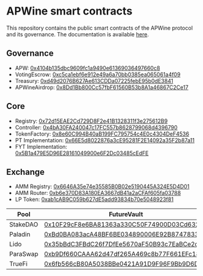 # APWine smart contracts

This repository contains the public smart contracts of the APWine protocol and its governance. The documentation is available [here](https://docs.apwine.fi/).

## Governance

- APW: [0x4104b135dbc9609fc1a9490e61369036497660c8](https://etherscan.io/address/0x4104b135dbc9609fc1a9490e61369036497660c8)
- VotingEscrow: [0xc5ca1ebf6e912e49a6a70bb0385ea065061a4f09](https://etherscan.io/address/0xc5ca1ebf6e912e49a6a70bb0385ea065061a4f09)
- Treasury: [0xd49d2076B627Ae613CDDa07225febE95b0dE3841](https://etherscan.io/address/0xd49d2076B627Ae613CDDa07225febE95b0dE3841)
- APWineAirdrop: [0x8Dd1Bb800Cc57fbF61560B53b8A1a46867C2Ce17](https://etherscan.io/address/0x8dd1bb800cc57fbf61560b53b8a1a46867c2ce17)

## Core

- Registry: [0x72d15EAE2Cd729D8F2e41B1328311f3e275612B9](https://etherscan.io/address/0x72d15EAE2Cd729D8F2e41B1328311f3e275612B9)
- Controller: [0x4bA30FA240047c17FC557b8628799068d4396790](https://etherscan.io/address/0x4bA30FA240047c17FC557b8628799068d4396790)
- TokenFactory: [0x8e60C994B40aB199FC795754c4E0c4304DeF4536](https://etherscan.io/address/0x8e60C994B40aB199FC795754c4E0c4304DeF4536)
- PT Implementation: [0x66E5d8022876a3cE95281F2E14092a35F2b87a11](https://etherscan.io/address/0x66E5d8022876a3cE95281F2E14092a35F2b87a11)
- FYT Implementation: [0x5B1a479E5D96E28161049900e6F2Dc03485cEdFE](https://etherscan.io/address/0x5B1a479E5D96E28161049900e6F2Dc03485cEdFE)

## Exchange

- AMM Registry: [0x6646A35e74e35585B0B02e5190445A324E5D4D01](https://etherscan.io/address/0x6646A35e74e35585B0B02e5190445A324E5D4D01)
- AMM Router: [0xb6e370D83A180EA3667dB41a2aCFAf605fa03788](https://etherscan.io/address/0xb6e370D83A180EA3667dB41a2aCFAf605fa03788)
- LP Token: [0xab1cAB9C059b627dE5add93834b70e5048923f81](https://etherscan.io/address/0xab1cAB9C059b627dE5add93834b70e5048923f81)

| Pool     | FutureVault                                                                                                           | FutureWallet                                                                                                          | AMM                                                                                                                   |
| -------- | --------------------------------------------------------------------------------------------------------------------- | --------------------------------------------------------------------------------------------------------------------- | --------------------------------------------------------------------------------------------------------------------- |
| StakeDAO | [0x10F29cF8e6BA81363a330C50F74900D03Cd6324D](https://etherscan.io/address/0x10F29cF8e6BA81363a330C50F74900D03Cd6324D) | [0x5B7dB209194414450Be045EA34F25f45F1847BBF](https://etherscan.io/address/0x5B7dB209194414450Be045EA34F25f45F1847BBF) | [0x8A362AA1c81ED0Ee2Ae677A8b59e0f563DD290Ba](https://etherscan.io/address/0x8A362AA1c81ED0Ee2Ae677A8b59e0f563DD290Ba) |
| Paladin  | [0xBd0BA083acA48BF6BE034890006E92B874783365](https://etherscan.io/address/0xBd0BA083acA48BF6BE034890006E92B874783365) | [0x33b22e2cC0aF29BEFdCfdd0ABfb9b1dAE23b4141](https://etherscan.io/address/0x33b22e2cC0aF29BEFdCfdd0ABfb9b1dAE23b4141) | [0xc61C0F4961F2093A083f47a4b783ad260DeAF7eA](https://etherscan.io/address/0xc61C0F4961F2093A083f47a4b783ad260DeAF7eA) |
| Lido     | [0x35bBdC3FBdC26f7DfEe5670aF50B93c7EaBCe2c0](https://etherscan.io/address/0x35bBdC3FBdC26f7DfEe5670aF50B93c7EaBCe2c0) | [0xb9aF29F981B4A69De421f5d8dA46c2C7c473c67c](https://etherscan.io/address/0xb9aF29F981B4A69De421f5d8dA46c2C7c473c67c) | [0x1604C5e9aB488D66E983644355511DCEF5c32EDF](https://etherscan.io/address/0x1604C5e9aB488D66E983644355511DCEF5c32EDF) |
| ParaSwap | [0xb9Df660CAAA62d47df265A469c8b77F661EFc18d](https://etherscan.io/address/0xb9Df660CAAA62d47df265A469c8b77F661EFc18d) | [0x0AdB804fE292AF95C05e3c03E6ea372116b37D69](https://etherscan.io/address/0x0AdB804fE292AF95C05e3c03E6ea372116b37D69) | [0xA4085c106c7a9A7AD0574865bbd7CaC5E1098195](https://etherscan.io/address/0xA4085c106c7a9A7AD0574865bbd7CaC5E1098195) |
| TrueFi   | [0x6fb566cB80A5038BBe0421A91D9F96F9Bb9D6D95](https://etherscan.io/address/0x6fb566cB80A5038BBe0421A91D9F96F9Bb9D6D95) | [0xCbD1De3b69f80A407c0423226716bFEa6aAAA7D7](https://etherscan.io/address/0xCbD1De3b69f80A407c0423226716bFEa6aAAA7D7) | [0x0CC36e3cc5eACA6d046b537703ae946874d57299](https://etherscan.io/address/0x0CC36e3cc5eACA6d046b537703ae946874d57299) |
